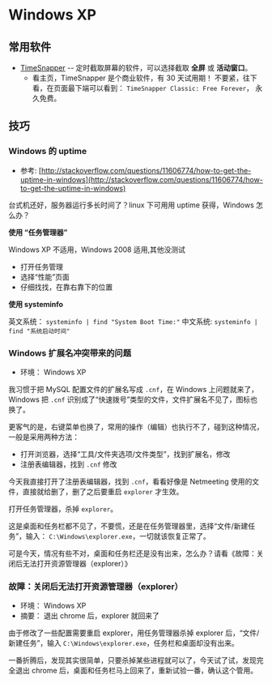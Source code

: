# Windows XP #

## 常用软件 ##

- [TimeSnapper](http://www.timesnapper.com/) -- 定时截取屏幕的软件，可以选择截取 **全屏** 或 **活动窗口**。
  - 看主页，TimeSnapper 是个商业软件，有 30 天试用期！ 不要紧，往下看，在页面最下端可以看到： `TimeSnapper Classic: Free Forever`， 永久免费。

## 技巧 ##

### Windows 的 uptime ###

- 参考: [http://stackoverflow.com/questions/11606774/how-to-get-the-uptime-in-windows](http://stackoverflow.com/questions/11606774/how-to-get-the-uptime-in-windows)

台式机还好，服务器运行多长时间了？linux 下可用用 uptime 获得，Windows 怎么办？

**使用 “任务管理器”** 

Windows XP 不适用，Windows 2008 适用,其他没测试

- 打开任务管理
- 选择“性能”页面
- 仔细找找，在靠右靠下的位置

**使用 systeminfo**

英文系统： `systeminfo | find "System Boot Time:"`
中文系统: `systeminfo | find "系统启动时间"`

### Windows 扩展名冲突带来的问题 ###

- 环境： Windows XP

我习惯于把 MySQL 配置文件的扩展名写成 `.cnf`，在 Windows 上问题就来了， Windows 把 `.cnf` 识别成了“快速拨号”类型的文件，文件扩展名不见了，图标也换了。

更客气的是，右键菜单也换了，常用的操作（编辑）也执行不了，碰到这种情况，一般是采用两种方法：

- 打开浏览器，选择“工具/文件夹选项/文件类型”，找到扩展名，修改
- 注册表编辑器，找到 `.cnf` 修改

今天我直接打开了注册表编辑器，找到 `.cnf`，看看好像是 Netmeeting 使用的文件，直接就给删了，删了之后要重启 `explorer` 才生效。

打开任务管理器，杀掉 `explorer`。

这是桌面和任务栏都不见了，不要慌，还是在任务管理器里，选择“文件/新建任务”，输入： `C:\Windows\explorer.exe`，一切就该恢复正常了。

可是今天，情况有些不对，桌面和任务栏还是没有出来，怎么办？请看《故障：关闭后无法打开资源管理器（explorer）》

### 故障：关闭后无法打开资源管理器（explorer） ###

- 环境： Windows XP
- 摘要： 退出 chrome 后，explorer 就回来了

由于修改了一些配置需要重启 explorer，用任务管理器杀掉 explorer 后，“文件/新建任务”，输入 `C:\Windows\explorer.exe`，任务栏和桌面却没有出来。

一番折腾后，发现其实很简单，只要杀掉某些进程就可以了，今天试了试，发现完全退出 chrome 后，桌面和任务栏马上回来了，重新试验一番，确认这个管用。
